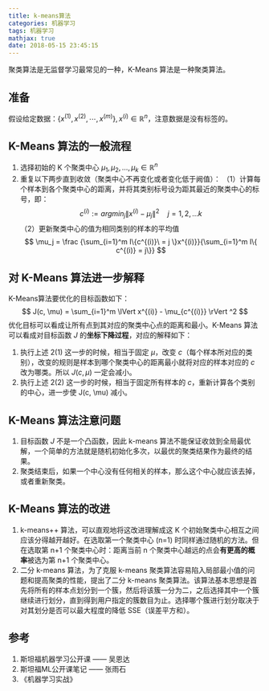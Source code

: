 ```yaml
---
title: k-means算法
categories: 机器学习
tags: 机器学习
mathjax: true
date: 2018-05-15 23:45:15
---
```

聚类算法是无监督学习最常见的一种，K-Means 算法是一种聚类算法。


## 准备
假设给定数据：$\{ x^{(1)}, x^{(2)}, \cdots, x^{(m)} \}, x^{(i)} \in \mathbb{R}^n$，注意数据是没有标签的。


## K-Means 算法的一般流程

1. 选择初始的 K 个聚类中心 $\mu_1, \mu_2, \dots, \mu_k \in \mathbb{R} ^ n$
2. 重复以下两步直到收敛（聚类中心不再变化或者变化低于阙值）：
（1）计算每个样本到各个聚类中心的距离，并将其类别标号设为距其最近的聚类中心的标号，即：
    $$
    c^{(i)} := arg min_j \lVert x^{(i)} - \mu_j \rVert^2 \quad j = 1, 2, \dots k
    $$
（2）更新聚类中心的值为相同类别的样本的平均值
    $$
    \mu_j = \frac {\sum_{i=1}^m I\{c^{(i)}\ = j \}x^{(i)}}{\sum_{i=1}^m I\{ c^{(i)} = j\}}
    $$

## 对 K-Means 算法进一步解释
K-Means算法要优化的目标函数如下：
$$
J(c, \mu) = \sum_{i=1}^m \lVert x^{(i)} - \mu_{c^{(i)}} \rVert ^2
$$
优化目标可以看成让所有点到其对应的聚类中心点的距离和最小。K-Means 算法可以看成对目标函数 $J$ 的**坐标下降过程**，对应的解释如下：
1. 执行上述 2(1) 这一步的时候，相当于固定 $\mu$，改变 $c$（每个样本所对应的类别），改变的规则是样本到哪个聚类中心的距离最小就将对应的样本对应的 $c$ 改为哪类。所以 $J(c, \mu)$ 一定会减小。
2. 执行上述 2(2) 这一步的时候，相当于固定所有样本的 $c$，重新计算各个类别的中心，进一步使 J(c, \mu) 减小。

## K-Means 算法注意问题
1. 目标函数 $J$ 不是一个凸函数，因此 k-means 算法不能保证收敛到全局最优解，一个简单的方法就是随机初始化多次，以最优的聚类结果作为最终的结果。
2. 聚类结束后，如果一个中心没有任何相关的样本，那么这个中心就应该去掉，或者重新聚类。

## K-Means 算法的改进
1. k-means++ 算法，可以直观地将这改进理解成这 K 个初始聚类中心相互之间应该分得越开越好。在选取第一个聚类中心 (n=1) 时同样通过随机的方法。但在选取第 n+1 个聚类中心时：距离当前 n 个聚类中心越远的点会**有更高的概率**被选为第 n+1 个聚类中心。
2. 二分 k-means 算法，为了克服 k-means 聚类算法容易陷入局部最小值的问题和提高聚类的性能，提出了二分 k-means 聚类算法。该算法基本思想是首先将所有的样本点划分到一个簇，然后将该簇一分为二，之后选择其中一个簇继续进行划分，直到得到用户指定的簇数目为止。选择哪个簇进行划分取决于对其划分是否可以最大程度的降低 SSE（误差平方和）。

## 参考
1. 斯坦福机器学习公开课 —— 吴恩达
2. 斯坦福ML公开课笔记 —— 张雨石
3. 《机器学习实战》

